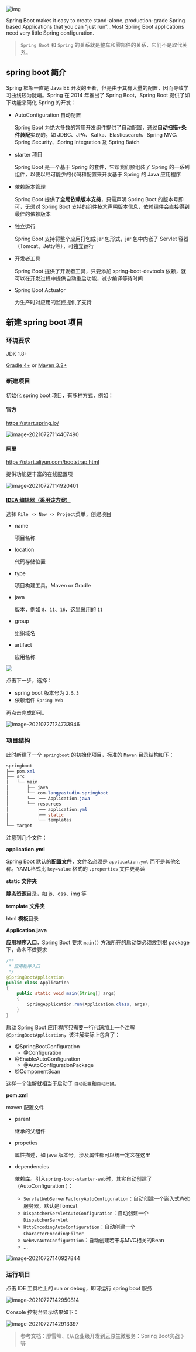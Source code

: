 ![img](https://img-note.langyastudio.com/20210819155010.png?x-oss-process=style/watermark)



Spring Boot makes it easy to create stand-alone, production-grade Spring based Applications that you can “just run”...Most Spring Boot applications need very little Spring configuration.

> `Spring Boot` 和 `Spring` 的关系就是整车和零部件的关系，它们不是取代关系。



## spring boot 简介

Spring 框架一直是 Java EE 开发的王者，但是由于其有大量的配置，因而导致学习曲线较为陡峭。Spring 在 2014 年推出了 Spring Boot，Spring Boot 提供了如下功能来简化 Spring 的开发：

- AutoConfiguration 自动配置

  Spring Boot 为绝大多数的常用开发组件提供了自动配置，通过**自动扫描+条件装配**实现的。如 JDBC、JPA、Kafka、Elasticsearch、Spring MVC、Spring Security、Spring Integration 及 Spring Batch

- starter 项目

  Spring Boot 是一个基于 Spring 的套件，它帮我们预组装了 Spring 的一系列组件，以便以尽可能少的代码和配置来开发基于 Spring 的 Java 应用程序

- 依赖版本管理

  Spring Boot 提供了**全局依赖版本支持**，只需声明 Spring Boot 的版本号即可，无须对 Spring Boot 支持的组件技术声明版本信息，依赖组件会直接得到最佳的依赖版本

- 独立运行

  Spring Boot 支持将整个应用打包成 jar 包形式，jar 包中内嵌了 Servlet 容器（Tomcat、Jetty等），可独立运行

- 开发者工具

  Spring Boot 提供了开发者工具，只要添加 spring-boot-devtools 依赖，就可以在开发过程中提供自动重启功能，减少编译等待时间

- Spring Boot Actuator

  为生产时对应用的监控提供了支持



## 新建 spring boot 项目

### 环境要求

JDK 1.8+

[Gradle 4+](http://www.gradle.org/downloads) or [Maven 3.2+](https://maven.apache.org/download.cgi)

 

### 新建项目

初始化 spring boot 项目，有多种方式，例如：

#### 官方

https://start.spring.io/

![image-20210727114407490](https://img-note.langyastudio.com/20210727114407.png?x-oss-process=style/watermark)

#### 阿里

https://start.aliyun.com/bootstrap.html 

提供功能更丰富的在线配置项

![image-20210727114920401](https://img-note.langyastudio.com/20210727114920.png?x-oss-process=style/watermark)



#### [IDEA 编辑器（采用该方案）](https://www.jetbrains.com/idea/)

选择 `File -> New -> Project`菜单，创建项目

- name 

  项目名称

- location 

  代码存储位置

- type 

  项目构建工具，Maven or Gradle

- java

  版本，例如 `8`、`11`、`16`，这里采用的 `11`
  
- group

  组织域名

- artifact

  应用名称

![](https://img-note.langyastudio.com/20210727123212.png?x-oss-process=style/watermark)



点击下一步，选择：

- spring boot 版本号为 `2.5.3`
- 依赖组件 `Spring Web`

再点击完成即可。

![image-20210727124733946](https://img-note.langyastudio.com/20210727124734.png?x-oss-process=style/watermark)



### 项目结构

此时新建了一个 `springboot` 的初始化项目，标准的 `Maven` 目录结构如下：

```java
springboot
├── pom.xml
├── src
│   └── main
│       ├── java
│       └── com.langyastudio.springboot
│       └── ├── Application.java
│       └── resources
│           ├── application.yml
│           ├── static
│           └── templates
└── target
```

注意到几个文件：

**application.yml**

Spring Boot 默认的**配置文件**，文件名必须是  `application.yml` 而不是其他名称。YAML格式比 `key=value` 格式的 `.properties` 文件更易读



**static 文件夹**

**静态资源**目录，如 js、css、img 等



**template 文件夹**

html **模板**目录



**Application.java** 

**应用程序入口**，Spring Boot 要求 `main()` 方法所在的启动类必须放到根 package 下，命名不做要求

```java
/**
 * 应用程序入口
 */
@SpringBootApplication
public class Application
{
    public static void main(String[] args)
    {
        SpringApplication.run(Application.class, args);
    }
}
```

启动 Spring Boot 应用程序只需要一行代码加上一个注解 `@SpringBootApplication`，该注解实际上包含了：

- @SpringBootConfiguration
  - @Configuration
- @EnableAutoConfiguration
  - @AutoConfigurationPackage
- @ComponentScan

这样一个注解就相当于启动了 `自动配置`和`自动扫描`。



**pom.xml**

maven 配置文件

- parent

  继承的父组件

- propeties

  属性描述，如 java 版本号。涉及属性都可以统一定义在这里

- dependencies

  依赖库。引入`spring-boot-starter-web`时，其实自动创建了（AutoConfiguration ）：

  - `ServletWebServerFactoryAutoConfiguration`：自动创建一个嵌入式Web服务器，默认是Tomcat
  - `DispatcherServletAutoConfiguration`：自动创建一个`DispatcherServlet`
  - `HttpEncodingAutoConfiguration`：自动创建一个`CharacterEncodingFilter`
  - `WebMvcAutoConfiguration`：自动创建若干与MVC相关的Bean
  - ...

![image-20210727140927844](https://img-note.langyastudio.com/20210727140927.png?x-oss-process=style/watermark)



### 运行项目

点击 IDE 工具栏上的 run or debug，即可运行 spring boot 服务

![image-20210727142950814](https://img-note.langyastudio.com/20210727142950.png?x-oss-process=style/watermark)



Console 控制台显示结果如下：

![image-20210727142913397](https://img-note.langyastudio.com/20210727142913.png?x-oss-process=style/watermark)



> 参考文档：廖雪峰、《从企业级开发到云原生微服务：Spring Boot实战 》等
